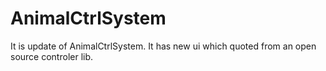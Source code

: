 # AnimalCtrlSystem
It is update of AnimalCtrlSystem.
It has new ui which quoted from an open source controler lib. 
